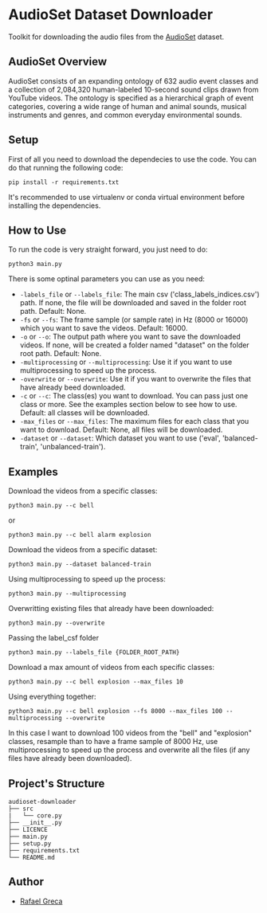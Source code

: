 # AudioSet Dataset Downloader

Toolkit for downloading the audio files from the [AudioSet](https://research.google.com/audioset/) dataset.

## AudioSet Overview

AudioSet consists of an expanding ontology of 632 audio event classes and a collection of 2,084,320 human-labeled 10-second sound clips drawn from YouTube videos. The ontology is specified as a hierarchical graph of event categories, covering a wide range of human and animal sounds, musical instruments and genres, and common everyday environmental sounds.

## Setup

First of all you need to download the dependecies to use the code. You can do that running the following code:

```	
pip install -r requirements.txt
```	

It's recommended to use virtualenv or conda virtual environment before installing the dependencies.

## How to Use

To run the code is very straight forward, you just need to do:

```python3 
python3 main.py
```

There is some optinal parameters you can use as you need:
- `-labels_file` or `--labels_file`: The main csv ('class_labels_indices.csv') path. If none, the file will be downloaded and saved in the folder root path. Default: None.
- `-fs` or `--fs`: The frame sample (or sample rate) in Hz (8000 or 16000) which you want to save the videos. Default: 16000.
- `-o` or `--o`: The output path where you want to save the downloaded videos. If none, will be created a folder named "dataset" on the folder root path. Default: None.
- `-multiprocessing` or `--multiprocessing`: Use it if you want to use multiprocessing to speed up the process.
- `-overwrite` or `--overwrite`: Use it if you want to overwrite the files that have already beed downloaded.
- `-c` or `--c`: The class(es) you want to download. You can pass just one class or more. See the examples section below to see how to use. Default: all classes will be downloaded.
- `-max_files` or `--max_files`: The maximum files for each class that you want to download. Default: None, all files will be downloaded.
- `-dataset` or `--dataset`: Which dataset you want to use ('eval', 'balanced-train', 'unbalanced-train').

## Examples

Download the videos from a specific classes:

```python3 
python3 main.py --c bell
```

or

```python3 
python3 main.py --c bell alarm explosion
```

Download the videos from a specific dataset:

```python3 
python3 main.py --dataset balanced-train
```

Using multiprocessing to speed up the process:

```python3 
python3 main.py --multiprocessing
```

Overwritting existing files that already have been downloaded:

```python3 
python3 main.py --overwrite
```

Passing the label_csf folder

```python3 
python3 main.py --labels_file {FOLDER_ROOT_PATH}
```

Download a max amount of videos from each specific classes:

```python3 
python3 main.py --c bell explosion --max_files 10
```

Using everything together:

```python3 
python3 main.py --c bell explosion --fs 8000 --max_files 100 --multiprocessing --overwrite
```

In this case I want to download 100 videos from the "bell" and "explosion" classes, resample than to have a frame sample of 8000 Hz, use multiprocessing to speed up the process and overwrite all the files (if any files have already been downloaded).

## Project's Structure
```
audioset-downloader
├── src
|   └── core.py
├── __init__.py
├── LICENCE
├── main.py
├── setup.py
├── requirements.txt
└── README.md
```

## Author
- [Rafael Greca](https://github.com/rafaelgreca)